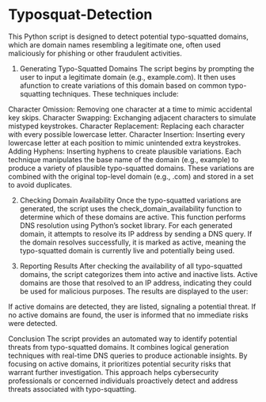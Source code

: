 # Typosquat-Detection
This Python script is designed to detect potential typo-squatted domains, which are domain names resembling a legitimate one, often used maliciously for phishing or other fraudulent activities.

1. Generating Typo-Squatted Domains
The script begins by prompting the user to input a legitimate domain (e.g., example.com). It then uses afunction to create variations of this domain based on common typo-squatting techniques. These techniques include:

Character Omission: Removing one character at a time to mimic accidental key skips.
Character Swapping: Exchanging adjacent characters to simulate mistyped keystrokes.
Character Replacement: Replacing each character with every possible lowercase letter.
Character Insertion: Inserting every lowercase letter at each position to mimic unintended extra keystrokes.
Adding Hyphens: Inserting hyphens to create plausible variations.
Each technique manipulates the base name of the domain (e.g., example) to produce a variety of plausible typo-squatted domains. These variations are combined with the original top-level domain (e.g., .com) and stored in a set to avoid duplicates.

2. Checking Domain Availability
Once the typo-squatted variations are generated, the script uses the check_domain_availability function to determine which of these domains are active. This function performs DNS resolution using Python’s socket library. For each generated domain, it attempts to resolve its IP address by sending a DNS query. If the domain resolves successfully, it is marked as active, meaning the typo-squatted domain is currently live and potentially being used.

3. Reporting Results
After checking the availability of all typo-squatted domains, the script categorizes them into active and inactive lists. Active domains are those that resolved to an IP address, indicating they could be used for malicious purposes. The results are displayed to the user:

If active domains are detected, they are listed, signaling a potential threat.
If no active domains are found, the user is informed that no immediate risks were detected.

Conclusion
The script provides an automated way to identify potential threats from typo-squatted domains. It combines logical generation techniques with real-time DNS queries to produce actionable insights. By focusing on active domains, it prioritizes potential security risks that warrant further investigation. This approach helps cybersecurity professionals or concerned individuals proactively detect and address threats associated with typo-squatting.
